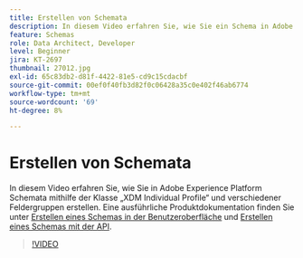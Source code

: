 ```yaml
---
title: Erstellen von Schemata
description: In diesem Video erfahren Sie, wie Sie ein Schema in Adobe Experience Platform mit der Klasse „XDM Individual Profile“ und verschiedenen Feldergruppen erstellen.
feature: Schemas
role: Data Architect, Developer
level: Beginner
jira: KT-2697
thumbnail: 27012.jpg
exl-id: 65c83db2-d81f-4422-81e5-cd9c15cdacbf
source-git-commit: 00ef0f40fb3d82f0c06428a35c0e402f46ab6774
workflow-type: tm+mt
source-wordcount: '69'
ht-degree: 8%

---
```


# Erstellen von Schemata

In diesem Video erfahren Sie, wie Sie in Adobe Experience Platform Schemata mithilfe der Klasse „XDM Individual Profile“ und verschiedener Feldergruppen erstellen. Eine ausführliche Produktdokumentation finden Sie unter [Erstellen eines Schemas in der Benutzeroberfläche](https://experienceleague.adobe.com/docs/experience-platform/xdm/tutorials/create-schema-ui.html?lang=de) und [Erstellen eines Schemas mit der API](https://experienceleague.adobe.com/docs/experience-platform/xdm/tutorials/create-schema-api.html?lang=de).

>[!VIDEO](https://video.tv.adobe.com/v/27012?learn=on)